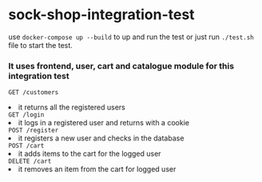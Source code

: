 # sock-shop-integration-test
use <code>docker-compose up --build</code> to up and run the test
or just run <code>./test.sh</code> file to start the test.

### It uses frontend, user, cart and catalogue module for this integration test
  <code>GET /customers</code> 
  <li>it  returns all the registered users</li>
  <code>GET /login</code> 
  <li>it logs in a registered user and returns with a cookie</li>
  <code>POST /register</code> 
  <li>it registers a new user and checks in the database</li>
  <code>POST /cart</code> 
  <li>it adds items to the cart for the logged user</li>
  <code>DELETE /cart</code>
  <li>it removes an item from the cart for logged user</li>